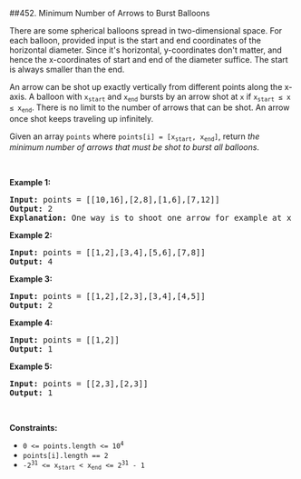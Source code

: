 ##452. Minimum Number of Arrows to Burst Balloons
<p>There are some spherical balloons spread in two-dimensional space. For each balloon, provided input is the start and end coordinates of the horizontal diameter. Since it&#39;s horizontal, y-coordinates don&#39;t matter, and hence the x-coordinates of start and end of the diameter suffice. The start is always smaller than the end.</p>

<p>An arrow can be shot up exactly vertically from different points along the x-axis. A balloon with <code>x<sub>start</sub></code> and <code>x<sub>end</sub></code> bursts by an arrow shot at <code>x</code> if <code>x<sub>start</sub> &le; x &le; x<sub>end</sub></code>. There is no limit to the number of arrows that can be shot. An arrow once shot keeps traveling up infinitely.</p>

<p>Given an array <code>points</code> where <code>points[i] = [x<sub>start</sub>, x<sub>end</sub>]</code>, return&nbsp;<em>the minimum number of arrows that must be shot to burst all balloons</em>.</p>

<p>&nbsp;</p>
<p><strong>Example 1:</strong></p>

<pre>
<strong>Input:</strong> points = [[10,16],[2,8],[1,6],[7,12]]
<strong>Output:</strong> 2
<strong>Explanation:</strong> One way is to shoot one arrow for example at x = 6 (bursting the balloons [2,8] and [1,6]) and another arrow at x = 11 (bursting the other two balloons).
</pre>

<p><strong>Example 2:</strong></p>

<pre>
<strong>Input:</strong> points = [[1,2],[3,4],[5,6],[7,8]]
<strong>Output:</strong> 4
</pre>

<p><strong>Example 3:</strong></p>

<pre>
<strong>Input:</strong> points = [[1,2],[2,3],[3,4],[4,5]]
<strong>Output:</strong> 2
</pre>

<p><strong>Example 4:</strong></p>

<pre>
<strong>Input:</strong> points = [[1,2]]
<strong>Output:</strong> 1
</pre>

<p><strong>Example 5:</strong></p>

<pre>
<strong>Input:</strong> points = [[2,3],[2,3]]
<strong>Output:</strong> 1
</pre>

<p>&nbsp;</p>
<p><strong>Constraints:</strong></p>

<ul>
	<li><code>0 &lt;= points.length &lt;= 10<sup>4</sup></code></li>
	<li><code>points[i].length == 2</code></li>
	<li><code>-2<sup>31</sup> &lt;= x<sub>start</sub> &lt;&nbsp;x<sub>end</sub> &lt;= 2<sup>31</sup> - 1</code></li>
</ul>
